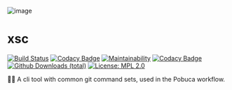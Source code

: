 ![image](https://user-images.githubusercontent.com/3382344/68077817-47709c80-fdd3-11e9-96d2-46c06fb922cf.png)

# xsc
[![Build Status](https://siebendev.visualstudio.com/Pobuca%20Connect/_apis/build/status/XSC%20Builds?branchName=master)](https://siebendev.visualstudio.com/Pobuca%20Connect/_build/latest?definitionId=141&branchName=master)
[![Codacy Badge](https://api.codacy.com/project/badge/Grade/9ffa7850a79d411a99467c64efeaf5ef)](https://www.codacy.com/manual/Pobuca/xsc?utm_source=github.com&amp;utm_medium=referral&amp;utm_content=Pobuca-Ltd/xsc&amp;utm_campaign=Badge_Grade)
[![Maintainability](https://api.codeclimate.com/v1/badges/9e2832044cc43e4b8a7c/maintainability)](https://codeclimate.com/github/Pobuca-Ltd/xsc/maintainability)
[![Codacy Badge](https://api.codacy.com/project/badge/Coverage/9ffa7850a79d411a99467c64efeaf5ef)](https://www.codacy.com/manual/Pobuca/xsc?utm_source=github.com&utm_medium=referral&utm_content=Pobuca-Ltd/xsc&utm_campaign=Badge_Coverage)
[![Github Downloads (total)](https://img.shields.io/github/downloads/pobuca-ltd/xsc/total.svg)]()
[![License: MPL 2.0](https://img.shields.io/badge/License-MPL%202.0-brightgreen.svg)](https://opensource.org/licenses/MPL-2.0)

👩‍💻 A cli tool with common git command sets, used in the Pobuca workflow.
